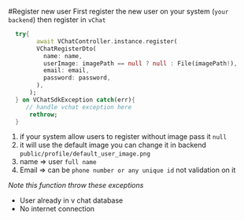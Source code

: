 #Register new user
First register the new user on your system (`your backend`) then register in `vChat`
```dart
  try{
        await VChatController.instance.register(
        VChatRegisterDto(
          name: name,
          userImage: imagePath == null ? null : File(imagePath!),
          email: email,
          password: password,
        ),
      );
  } on VChatSdkException catch(err){
     // handle vchat exception here
      rethrow;
  }
```
1. if your system allow users to register without image pass it `null`
2. it will use the default image you can change it in backend `public/profile/default_user_image.png`
3. name => user `full name`
4. Email => can be `phone number or any unique id` not validation on it

*Note this function throw these exceptions*
- User already in v chat database
- No internet connection
